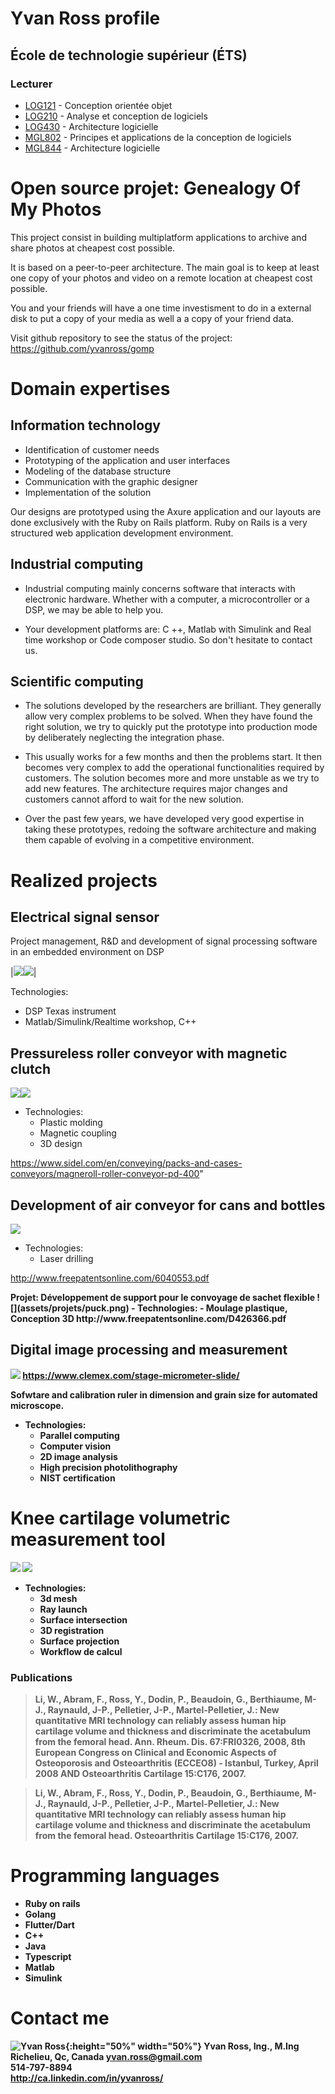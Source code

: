 # Yvan Ross profile

## École de technologie supérieur (ÉTS)
### Lecturer

- [LOG121](https://www.etsmtl.ca/etudes/cours/log121) - Conception orientée objet
- [LOG210](https://www.etsmtl.ca/etudes/cours/log210/) - Analyse et conception de logiciels
- [LOG430](https://www.etsmtl.ca/etudes/cours/log430/) - Architecture logicielle
- [MGL802](https://www.etsmtl.ca/etudes/cours/MGL802) - Principes et applications de la conception de logiciels
- [MGL844](https://www.etsmtl.ca/etudes/cours/MGL844) - Architecture logicielle


# **Open source projet: G**enealogy **O**f **M**y **P**hotos

This project consist in building multiplatform applications to archive and share photos at cheapest cost possible.

It is based on a peer-to-peer architecture. The main goal is to keep at least one copy of your photos and video on a remote location at cheapest cost possible.   

You and your friends will have a one time investisment to do in a external disk to put a copy of your media as well a a copy of your friend data.

Visit github repository to see the status of the project: https://github.com/yvanross/gomp





# Domain expertises

## Information technology
- Identification of customer needs
- Prototyping of the application and user interfaces
- Modeling of the database structure
- Communication with the graphic designer
- Implementation of the solution
 
Our designs are prototyped using the Axure application and our layouts are done exclusively with the Ruby on Rails platform. Ruby on Rails is a very structured web application development environment.

## Industrial computing
- Industrial computing mainly concerns software that interacts with electronic hardware. Whether with a computer, a microcontroller or a DSP, we may be able to help you. 

- Your development platforms are: C ++, Matlab with Simulink and Real time workshop or Code composer studio. So don't hesitate to contact us. 

## Scientific computing
- The solutions developed by the researchers are brilliant. They generally allow very complex problems to be solved. When they have found the right solution, we try to quickly put the prototype into production mode by deliberately neglecting the integration phase. 

- This usually works for a few months and then the problems start. It then becomes very complex to add the operational functionalities required by customers. The solution becomes more and more unstable as we try to add new features. The architecture requires major changes and customers cannot afford to wait for the new solution. 

- Over the past few years, we have developed very good expertise in taking these prototypes, redoing the software architecture and making them capable of evolving in a competitive environment. 
	
# Realized projects

## Electrical signal sensor
Project management, R&D and development of signal processing software in an embedded environment on DSP


|![](assets/projets/nuvolt_sensor.png)![](assets/projets/nuvolt_panel.png)|

 Technologies:
  - DSP Texas instrument
  - Matlab/Simulink/Realtime workshop, C++ 

## Pressureless roller conveyor with magnetic clutch
![](assets/projets/rouleaux.png)![](assets/projets/convoyeur.jpg)
 
- Technologies: 
  - Plastic molding
  - Magnetic coupling
  - 3D design
  
https://www.sidel.com/en/conveying/packs-and-cases-conveyors/magneroll-roller-conveyor-pd-400"


## Development of air conveyor for cans and bottles

![](assets/projets/bouteille.png)
- Technologies: 
  - Laser drilling
 
http://www.freepatentsonline.com/6040553.pdf


<p id='desc_puck'><b>Projet: Développement de support pour le convoyage de sachet flexible
![](assets/projets/puck.png)
- Technologies: 
  - Moulage plastique, Conception 3D
	http://www.freepatentsonline.com/D426366.pdf

## Digital image processing and measurement

![](assets/projets/regleetalonnage.gif) 
https://www.clemex.com/stage-micrometer-slide/

Sofwtare and calibration ruler in dimension and grain size for automated microscope. 

- Technologies: 
  - Parallel computing
  - Computer vision
  - 2D image analysis
  - High precision photolithography
  - NIST certification
# Knee cartilage volumetric measurement tool
![](assets/projets/genou2D.jpg) 
![](assets/projets/genou3D.gif) 
                 
- Technologies:  
  - 3d mesh
  - Ray launch 
  - Surface intersection
  - 3D registration
  - Surface projection
  - Workflow de calcul

### Publications
> Li, W., Abram, F., Ross, Y., Dodin, P., Beaudoin, G., Berthiaume, M-J., Raynauld, J-P., Pelletier, J-P., Martel-Pelletier, J.: New quantitative MRI technology can reliably assess human hip cartilage volume and thickness and discriminate the acetabulum from the femoral head. Ann. Rheum. Dis. 67:FRI0326, 2008, 8th European Congress on Clinical and Economic Aspects of Osteoporosis and Osteoarthritis (ECCEO8) - Istanbul, Turkey, April 2008 AND Osteoarthritis Cartilage 15:C176, 2007.

> Li, W., Abram, F., Ross, Y., Dodin, P., Beaudoin, G., Berthiaume, M-J., Raynauld, J-P., Pelletier, J-P., Martel-Pelletier, J.: New quantitative MRI technology can reliably assess human hip cartilage volume and thickness and discriminate the acetabulum from the femoral head. Osteoarthritis Cartilage 15:C176, 2007.

# Programming languages
- Ruby on rails
- Golang
- Flutter/Dart
- C++
- Java
- Typescript
- Matlab
- Simulink

# Contact me
![Yvan Ross](assets/contacts/yvan.jpg){:height="50%" width="50%"}
Yvan Ross, Ing., M.Ing<br/>
Richelieu, Qc, Canada
yvan.ross@gmail.com<br/>
514-797-8894<br/>
http://ca.linkedin.com/in/yvanross/<br/>

	
	